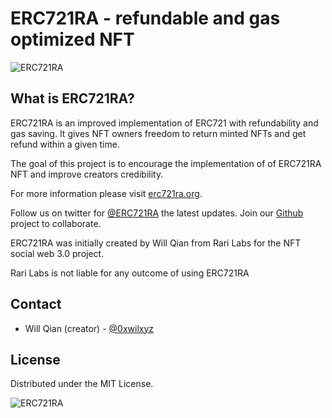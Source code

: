 # ERC721RA - refundable and gas optimized NFT

![ERC721RA](https://raw.githubusercontent.com/rarilabs/ERC721RA/main/assets/erc721ra-small.png)

## What is ERC721RA?

ERC721RA is an improved implementation of ERC721 with refundability and gas saving. 
It gives NFT owners freedom to return minted NFTs and get refund within a given time.

The goal of this project is to encourage the implementation of of ERC721RA NFT and improve creators credibility.

For more information please visit [erc721ra.org](https://erc721ra.org).

Follow us on twitter for [@ERC721RA](https://twitter.com/erc721ra) the latest updates. Join our [Github](https://github.com/erc721ra) project to collaborate.


ERC721RA was initially created by Will Qian from Rari Labs for the NFT social web 3.0 project.

Rari Labs is not liable for any outcome of using ERC721RA


## Contact

- Will Qian (creator) - [@0xwilxyz](https://twitter.com/0xwilxyz)


## License

Distributed under the MIT License. 


![ERC721RA](https://raw.githubusercontent.com/rarilabs/ERC721RA/main/assets/erc721ra-banner.png)
